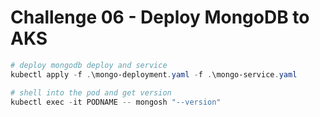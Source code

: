 # Challenge 06 - Deploy MongoDB to AKS

```powershell
# deploy mongodb deploy and service
kubectl apply -f .\mongo-deployment.yaml -f .\mongo-service.yaml

# shell into the pod and get version
kubectl exec -it PODNAME -- mongosh "--version"
```